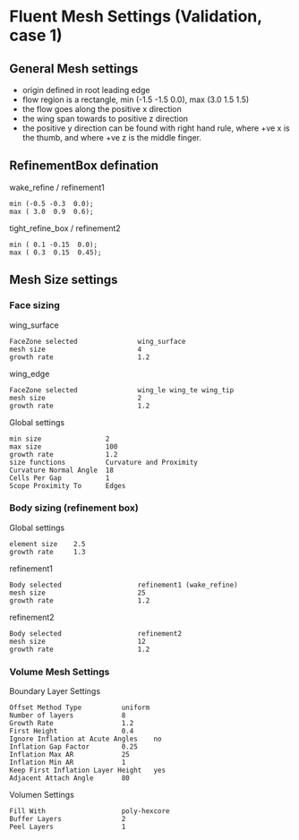 # Fluent Mesh Settings (Validation, case 1)

## General Mesh settings

- origin defined in root leading edge
- flow region is a rectangle, min (-1.5 -1.5 0.0), max (3.0 1.5 1.5)
- the flow goes along the positive x direction
- the wing span towards to positive z direction
- the positive y direction can be found with right hand rule, where +ve x is the thumb, and where +ve z is the middle finger. 

## RefinementBox defination

wake_refine / refinement1

    min (-0.5 -0.3  0.0);
    max ( 3.0  0.9  0.6);

tight_refine_box / refinement2

    min ( 0.1 -0.15  0.0);
    max ( 0.3  0.15  0.45);


## Mesh Size settings

### Face sizing

wing_surface

    FaceZone selected               wing_surface
    mesh size                       4
    growth rate                     1.2

wing_edge

    FaceZone selected               wing_le wing_te wing_tip
    mesh size                       2
    growth rate                     1.2


Global settings

    min size                2
    max size                100
    growth rate             1.2
    size functions          Curvature and Proximity
    Curvature Normal Angle  18
    Cells Per Gap           1
    Scope Proximity To      Edges

### Body sizing (refinement box)

Global settings

    element size    2.5
    growth rate     1.3

refinement1

    Body selected                   refinement1 (wake_refine)
    mesh size                       25
    growth rate                     1.2

refinement2

    Body selected                   refinement2
    mesh size                       12
    growth rate                     1.2


### Volume Mesh Settings

Boundary Layer Settings

    Offset Method Type          uniform
    Number of layers            8
    Growth Rate                 1.2
    First Height                0.4
    Ignore Inflation at Acute Angles    no
    Inflation Gap Factor        0.25
    Inflation Max AR            25
    Inflation Min AR            1
    Keep First Inflation Layer Height   yes
    Adjacent Attach Angle       80

Volumen Settings

    Fill With                   poly-hexcore
    Buffer Layers               2
    Peel Layers                 1
